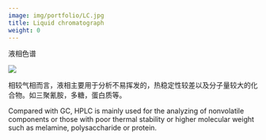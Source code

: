 ```yaml
---
image: img/portfolio/LC.jpg
title: Liquid chromatograph
weight: 0
---
```


液相色谱

<!--more-->

![](../../img/portfolio/LC.jpg)

相较气相而言，液相主要用于分析不易挥发的，热稳定性较差以及分子量较大的化合物。如三聚氰胺，多糖，蛋白质等。
Compared with GC, HPLC is mainly used for the analyzing of nonvolatile components or those with poor thermal stability or higher molecular weight such as melamine, polysaccharide or protein.
